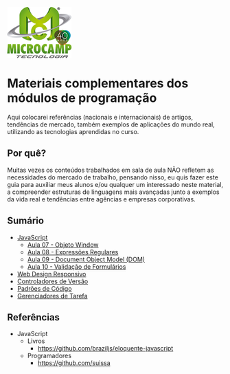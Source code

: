 ![Microcamp](./docs/microcamp.png)

# Materiais complementares dos módulos de programação

Aqui colocarei referências (nacionais e internacionais) de artigos, tendências de mercado, também exemplos de aplicações do mundo real, utilizando as tecnologias aprendidas no curso.

## Por quê?

Muitas vezes os conteúdos trabalhados em sala de aula NÃO refletem as necessidades do mercado de trabalho, pensando nisso, eu quis fazer este guia para auxiliar meus alunos e/ou qualquer um interessado neste material, a compreender estruturas de linguagens mais avançadas junto a exemplos da vida real e tendências entre agências e empresas corporativas.

## Sumário

- [JavaScript](./javascript/)
	- [Aula 07 - Objeto Window](./javascript/aula-07/)
	- [Aula 08 - Expressões Regulares](./javascript/aula-08/)
	- [Aula 09 - Document Object Model (DOM)](./javascript/aula-09/)
	- [Aula 10 - Validação de Formulários](./javascript/aula-10/)
- [Web Design Responsivo](./web-design-responsivo)
- [Controladores de Versão](./versionamento-de-projetos)
- [Padrões de Código](./padroes-de-codigo)
- [Gerenciadores de Tarefa](./padroes-de-codigo)

## Referências

- JavaScript
	- Livros
		- https://github.com/braziljs/eloquente-javascript
	- Programadores
		- https://github.com/suissa